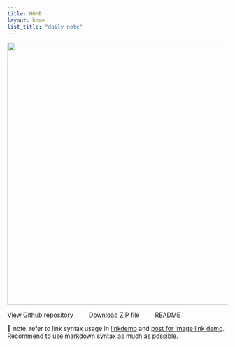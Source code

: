 ```yaml
---
title: HOME
layout: home
list_title: "daily note"
---
```


<p align=left>
<img width=600 style="float:none" src="./assets/images/dolphin.jpg" /> </p>

[View Github repository](https://github.com/jeffatoptics/jeff-minima)  &nbsp; &nbsp; &nbsp; &nbsp; [Download ZIP file](https://github.com/jeffatoptics/jeff-minima/archive/refs/heads/master.zip) &nbsp; &nbsp; &nbsp; &nbsp; [README](README.md)

📃 note:  refer to link syntax usage in [linkdemo](linkdemo.md) and [post for image link demo](_posts/2022-04-28-late-night.md). Recommend to use markdown syntax as much as possible.

<!-- <ul>
  {% for post in site.posts %}
    <li>
      <a href="{{ site.baseurl }}{{ post.url }}">{{ post.title }}</a>
      {{ post.excerpt }}
    </li>
  {% endfor %}
</ul>  -->